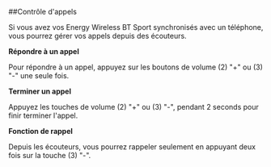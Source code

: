##Contrôle d'appels

Si vous avez vos Energy Wireless BT Sport synchronisés avec un téléphone, vous pourrez gérer vos appels depuis des écouteurs.

**Répondre à un appel**

Pour répondre à un appel, appuyez sur les boutons de volume (2) "+" ou (3) "-" une seule fois.

**Terminer un appel**

Appuyez les touches de volume (2) "+" ou (3) "-", pendant 2 seconds pour finir terminer l'appel.

**Fonction de rappel**

Depuis les écouteurs, vous pourrez rappeler seulement en appuyant deux fois sur la touche (3) "-". 

